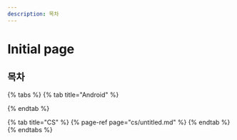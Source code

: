 ```yaml
---
description: 목차
---
```


# Initial page

## 목차

{% tabs %}
{% tab title="Android" %}

{% endtab %}

{% tab title="CS" %}
{% page-ref page="cs/untitled.md" %}
{% endtab %}
{% endtabs %}



